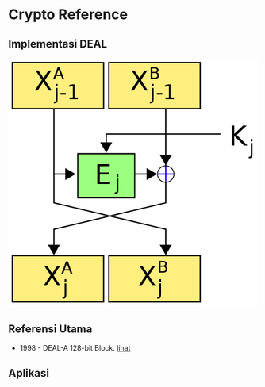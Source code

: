 # Crypto Reference

## Implementasi DEAL

![round](round.png)

## Referensi Utama

* 1998 - DEAL-A 128-bit Block. [lihat](1998.knudsen.pdf)

## Aplikasi